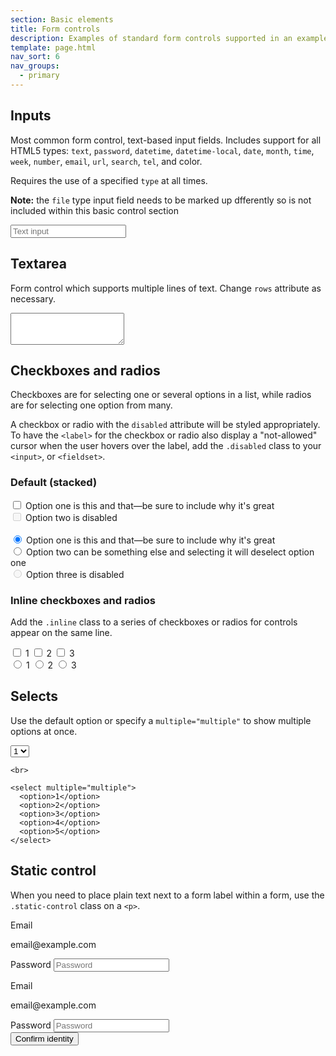 ```yaml
---
section: Basic elements
title: Form controls
description: Examples of standard form controls supported in an example form layout.
template: page.html
nav_sort: 6
nav_groups:
  - primary
---
```



## Inputs

Most common form control, text-based input fields. Includes support for all HTML5 types:
<code>text</code>, <code>password</code>, <code>datetime</code>, <code>datetime-local</code>,
<code>date</code>, <code>month</code>, <code>time</code>, <code>week</code>, <code>number</code>,
<code>email</code>, <code>url</code>, <code>search</code>, <code>tel</code>, and <color>color</color>.

Requires the use of a specified <code>type</code> at all times.

<div class="alert alert-info">
  <p><strong>Note:</strong> the <code>file</code> type input field needs to be marked up dfferently so
    is not included within this basic control section</p>
  </div>

  <form class="guide-example">
    <input type="text" placeholder="Text input">
  </form>

  ## Textarea

  Form control which supports multiple lines of text. Change <code>rows</code> attribute as necessary.

  <form class="guide-example">
    <textarea rows="3"></textarea>
  </form>

  ## Checkboxes and radios

  Checkboxes are for selecting one or several options in a list, while radios are for selecting one option from many.

  A checkbox or radio with the <code>disabled</code> attribute will be styled appropriately. To have the <code>&lt;label&gt;</code> for the checkbox or radio also display a "not-allowed" cursor when the user hovers over the label, add the <code>.disabled</code> class to your <code>&lt;input&gt;</code>, or <code>&lt;fieldset&gt;</code>.

  ### Default (stacked)

  <form class="guide-example">
    <div class="checkbox">
      <label>
        <input type="checkbox" value="">
        Option one is this and that&mdash;be sure to include why it's great
      </label>
    </div>
    <div class="checkbox disabled">
      <label>
        <input type="checkbox" value="" disabled>
        Option two is disabled
      </label>
    </div>
    <br class="example-ignore"/>
    <div class="radio">
      <label>
        <input type="radio" name="optionsRadios" id="optionsRadios1" value="option1" checked>
        Option one is this and that&mdash;be sure to include why it's great
      </label>
    </div>
    <div class="radio">
      <label>
        <input type="radio" name="optionsRadios" id="optionsRadios2" value="option2">
        Option two can be something else and selecting it will deselect option one
      </label>
    </div>
    <div class="radio disabled">
      <label>
        <input type="radio" name="optionsRadios" id="optionsRadios3" value="option3" disabled>
        Option three is disabled
      </label>
    </div>
  </form>

  ### Inline checkboxes and radios

  Add the <code>.inline</code> class to a series of checkboxes or radios for controls appear on the same line.

  <form class="guide-example">
    <label class="checkbox inline">
      <input type="checkbox" id="inlineCheckbox1" value="option1"> 1
    </label>
    <label class="checkbox inline">
      <input type="checkbox" id="inlineCheckbox2" value="option2"> 2
    </label>
    <label class="checkbox inline">
      <input type="checkbox" id="inlineCheckbox3" value="option3"> 3
    </label>
    <br class="example-ignore"/>
    <label class="radio inline">
      <input type="radio" name="inlineRadioOptions" id="inlineRadio1" value="option1"> 1
    </label>
    <label class="radio inline">
      <input type="radio" name="inlineRadioOptions" id="inlineRadio2" value="option2"> 2
    </label>
    <label class="radio inline">
      <input type="radio" name="inlineRadioOptions" id="inlineRadio3" value="option3"> 3
    </label>
  </form>

  ## Selects

  Use the default option or specify a <code>multiple="multiple"</code> to show multiple options at once.

  <form class="guide-example">
    <select>
      <option>1</option>
      <option>2</option>
      <option>3</option>
      <option>4</option>
      <option>5</option>
    </select>

    <br>

    <select multiple="multiple">
      <option>1</option>
      <option>2</option>
      <option>3</option>
      <option>4</option>
      <option>5</option>
    </select>
  </form>

  ## Static control

  When you need to place plain text next to a form label within a form, use the <code>.static-control</code> class on a <code>&lt;p&gt;</code>.

  <div class="guide-example">
    <form class="horizontal" role="form">
      <div class="form-group">
        <label>Email</label>
        <p class="form-control-static">email@example.com</p>
      </div>
      <div class="form-group">
        <label for="inputPassword">Password</label>
        <input type="password" id="inputPassword" placeholder="Password">
      </div>
    </form>
  </div>

  <div class="guide-example">
    <form class="inline" role="form">
      <div class="form-group">
        <label>Email</label>
        <p class="form-control-static">email@example.com</p>
      </div>
      <div class="form-group">
        <label for="inputPassword2">Password</label>
        <input type="password" id="inputPassword2" placeholder="Password">
      </div>
      <button type="submit" class="btn">Confirm identity</button>
    </form>
  </div>
  
